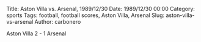Title: Aston Villa vs. Arsenal, 1989/12/30
Date: 1989/12/30 00:00
Category: sports
Tags: football, football scores, Aston Villa, Arsenal
Slug: aston-villa-vs-arsenal
Author: carbonero


Aston Villa 2 - 1 Arsenal
